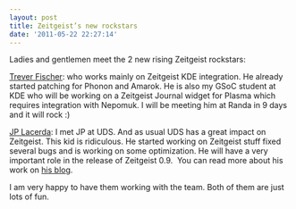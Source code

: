 ```yaml
---
layout: post
title: Zeitgeist’s new rockstars
date: '2011-05-22 22:27:14'
---
```


Ladies and gentlemen meet the 2 new rising Zeitgeist rockstars:

<a href="http://wm161.net/">Trever Fischer</a>: who works mainly on Zeitgeist KDE integration. He already started patching for Phonon and Amarok. He is also my GSoC student at KDE who will be working on a Zeitgeist Journal widget for Plasma which requires integration with Nepomuk. I will be meeting him at Randa in 9 days and it will rock :)

<a href="http://jpaflacerda.wordpress.com/2011/05/21/zeitgeist/">JP Lacerda</a>: I met JP at UDS. And as usual UDS has a great impact on Zeitgeist. This kid is ridiculous. He started working on Zeitgeist stuff fixed several bugs and is working on some optimization. He will have a very important role in the release of Zeitgeist 0.9.  You can read more about his work on <a href="http://jpaflacerda.wordpress.com/2011/05/21/zeitgeist/">his blog</a>.

I am very happy to have them working with the team. Both of them are just lots of fun.